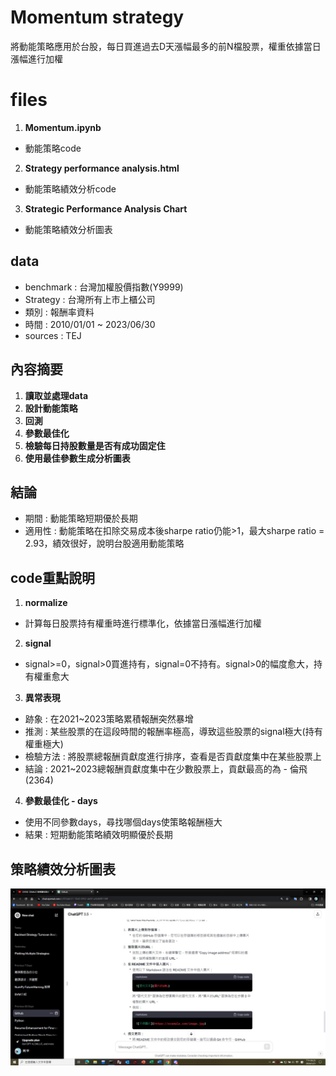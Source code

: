 # Momentum strategy
將動能策略應用於台股，每日買進過去D天漲幅最多的前N檔股票，權重依據當日漲幅進行加權

# files
1. **Momentum.ipynb**
- 動能策略code
2. **Strategy performance analysis.html**
- 動能策略績效分析code
3. **Strategic Performance Analysis Chart**
- 動能策略績效分析圖表

## data
- benchmark : 台灣加權股價指數(Y9999)
- Strategy : 台灣所有上市上櫃公司
- 類別 : 報酬率資料
- 時間 : 2010/01/01 ~ 2023/06/30
- sources : TEJ

## 內容摘要
1. **讀取並處理data**
2. **設計動能策略**
3. **回測**
4. **參數最佳化**
5. **檢驗每日持股數量是否有成功固定住**
6. **使用最佳參數生成分析圖表**

## 結論
- 期間 : 動能策略短期優於長期
- 適用性 : 動能策略在扣除交易成本後sharpe ratio仍能>1，最大sharpe ratio = 2.93，績效很好，說明台股適用動能策略

## code重點說明
1. **normalize**
- 計算每日股票持有權重時進行標準化，依據當日漲幅進行加權
2. **signal**
- signal>=0，signal>0買進持有，signal=0不持有。signal>0的幅度愈大，持有權重愈大
3. **異常表現**
- 跡象 : 在2021~2023策略累積報酬突然暴增
- 推測 : 某些股票的在這段時間的報酬率極高，導致這些股票的signal極大(持有權重極大)
- 檢驗方法 : 將股票總報酬貢獻度進行排序，查看是否貢獻度集中在某些股票上
- 結論 : 2021~2023總報酬貢獻度集中在少數股票上，貢獻最高的為 - 倫飛(2364)
4. **參數最佳化 - days**
- 使用不同參數days，尋找哪個days使策略報酬極大
- 結果 : 短期動能策略績效明顯優於長期

## 策略績效分析圖表
![示例圖片](https://github.com/RPing16/Momentum-strategy/blob/main/test.jpg)
